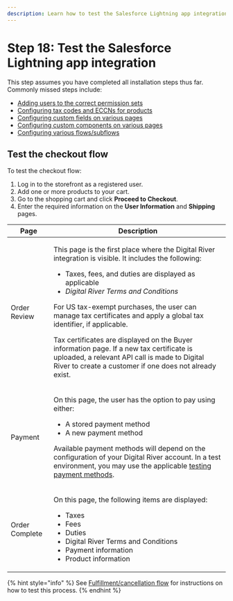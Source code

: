 ```yaml
---
description: Learn how to test the Salesforce Lightning app integration.
---
```


# Step 18: Test the Salesforce Lightning app integration

This step assumes you have completed all installation steps thus far. Commonly missed steps include:

* [Adding users to the correct permission sets](step-13-manage-permission-sets.md)
* [Configuring tax codes and ECCNs for products](step-7-import-eccn-codes-tax-groups-and-tax-types.md)
* [Configuring custom fields on various pages](step-5-add-custom-fields-to-the-page-layouts.md)
* [Configuring custom components on various pages](step-17-integrate-the-digital-river-components-into-the-checkout-flow/add-custom-components-to-pages/)
* [Configuring various flows/subflows](step-17-integrate-the-digital-river-components-into-the-checkout-flow/subflow-configuration/)

## Test the checkout flow

To test the checkout flow:

1. Log in to the storefront as a registered user.
2. Add one or more products to your cart.
3. Go to the shopping cart and click **Proceed to Checkout**.
4. Enter the required information on the **User Information** and **Shipping** pages.

| Page           | Description                                                                                                                                                                                                                                                                                                                                                                                                                                                                                                                                                                  |
| -------------- | ---------------------------------------------------------------------------------------------------------------------------------------------------------------------------------------------------------------------------------------------------------------------------------------------------------------------------------------------------------------------------------------------------------------------------------------------------------------------------------------------------------------------------------------------------------------------------- |
| Order Review   | <p>This page is the first place where the Digital River integration is visible. It includes the following:</p><ul><li>Taxes, fees, and duties are displayed as applicable</li><li><em>Digital River Terms and Conditions</em></li></ul><p>For US tax-exempt purchases, the user can manage tax certificates and apply a global tax identifier, if applicable.</p><p>Tax certificates are displayed on the Buyer information page. If a new tax certificate is uploaded, a relevant API call is made to Digital River to create a customer if one does not already exist.</p> |
| Payment        | <p>On this page, the user has the option to pay using either:</p><ul><li>A stored payment method</li><li>A new payment method</li></ul><p>Available payment methods will depend on the configuration of your Digital River account. In a test environment, you may use the applicable <a href="https://docs.digitalriver.com/digital-river-api/developer-resources/testing-scenarios">testing payment methods</a>.</p>                                                                                                                                                       |
| Order Complete | <p>On this page, the following items are displayed:</p><ul><li>Taxes</li><li>Fees</li><li>Duties</li><li>Digital River Terms and Conditions</li><li>Payment information</li><li>Product information</li></ul>                                                                                                                                                                                                                                                                                                                                                                |

{% hint style="info" %}
See [Fulfillment/cancellation flow](../user-guide/fulfillment-cancellation-flow.md) for instructions on how to test this process.
{% endhint %}
